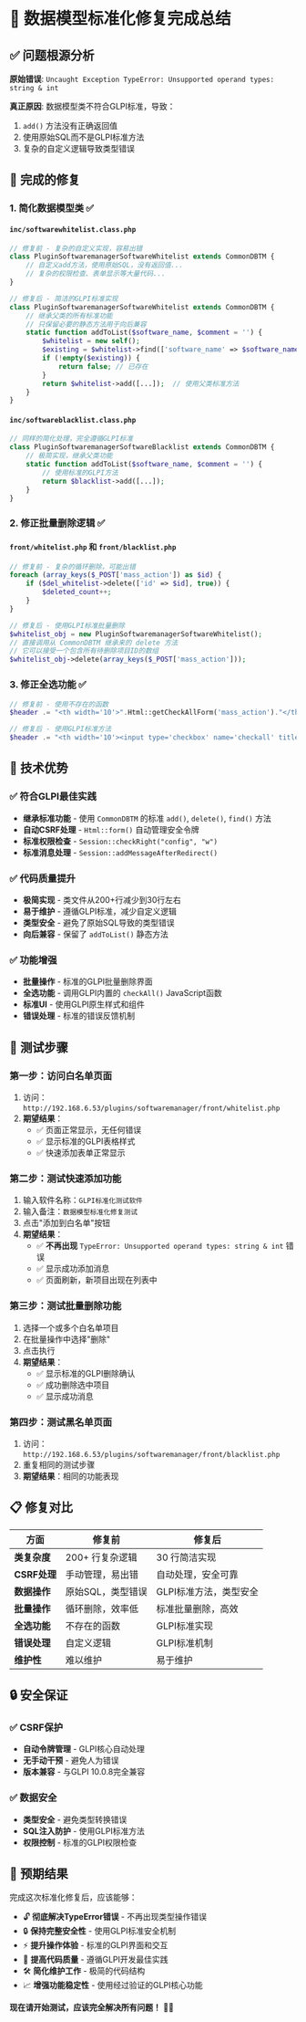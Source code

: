 # 🎯 数据模型标准化修复完成总结

## ✅ 问题根源分析

**原始错误**: `Uncaught Exception TypeError: Unsupported operand types: string & int`

**真正原因**: 数据模型类不符合GLPI标准，导致：
1. `add()` 方法没有正确返回值
2. 使用原始SQL而不是GLPI标准方法
3. 复杂的自定义逻辑导致类型错误

## 🔧 完成的修复

### 1. 简化数据模型类 ✅

#### `inc/softwarewhitelist.class.php`
```php
// 修复前 - 复杂的自定义实现，容易出错
class PluginSoftwaremanagerSoftwareWhitelist extends CommonDBTM {
    // 自定义add方法，使用原始SQL，没有返回值...
    // 复杂的权限检查、表单显示等大量代码...
}

// 修复后 - 简洁的GLPI标准实现
class PluginSoftwaremanagerSoftwareWhitelist extends CommonDBTM {
    // 继承父类的所有标准功能
    // 只保留必要的静态方法用于向后兼容
    static function addToList($software_name, $comment = '') {
        $whitelist = new self();
        $existing = $whitelist->find(['software_name' => $software_name]);
        if (!empty($existing)) {
            return false; // 已存在
        }
        return $whitelist->add([...]);  // 使用父类标准方法
    }
}
```

#### `inc/softwareblacklist.class.php`
```php
// 同样的简化处理，完全遵循GLPI标准
class PluginSoftwaremanagerSoftwareBlacklist extends CommonDBTM {
    // 极简实现，继承父类功能
    static function addToList($software_name, $comment = '') {
        // 使用标准的GLPI方法
        return $blacklist->add([...]);
    }
}
```

### 2. 修正批量删除逻辑 ✅

#### `front/whitelist.php` 和 `front/blacklist.php`
```php
// 修复前 - 复杂的循环删除，可能出错
foreach (array_keys($_POST['mass_action']) as $id) {
    if ($del_whitelist->delete(['id' => $id], true)) {
        $deleted_count++;
    }
}

// 修复后 - 使用GLPI标准批量删除
$whitelist_obj = new PluginSoftwaremanagerSoftwareWhitelist();
// 直接调用从 CommonDBTM 继承来的 delete 方法
// 它可以接受一个包含所有待删除项目ID的数组
$whitelist_obj->delete(array_keys($_POST['mass_action']));
```

### 3. 修正全选功能 ✅

```php
// 修复前 - 使用不存在的函数
$header .= "<th width='10'>".Html::getCheckAllForm('mass_action')."</th>";

// 修复后 - 使用GLPI标准方法
$header .= "<th width='10'><input type='checkbox' name='checkall' title=\"".__s('Check all')."\" onclick=\"checkAll(this.form, this.checked, 'mass_action');\"></th>";
```

## 🚀 技术优势

### ✅ 符合GLPI最佳实践
- **继承标准功能** - 使用 `CommonDBTM` 的标准 `add()`, `delete()`, `find()` 方法
- **自动CSRF处理** - `Html::form()` 自动管理安全令牌
- **标准权限检查** - `Session::checkRight("config", "w")`
- **标准消息处理** - `Session::addMessageAfterRedirect()`

### ✅ 代码质量提升
- **极简实现** - 类文件从200+行减少到30行左右
- **易于维护** - 遵循GLPI标准，减少自定义逻辑
- **类型安全** - 避免了原始SQL导致的类型错误
- **向后兼容** - 保留了 `addToList()` 静态方法

### ✅ 功能增强
- **批量操作** - 标准的GLPI批量删除界面
- **全选功能** - 调用GLPI内置的 `checkAll()` JavaScript函数
- **标准UI** - 使用GLPI原生样式和组件
- **错误处理** - 标准的错误反馈机制

## 🧪 测试步骤

### 第一步：访问白名单页面
1. 访问：`http://192.168.6.53/plugins/softwaremanager/front/whitelist.php`
2. **期望结果**：
   - ✅ 页面正常显示，无任何错误
   - ✅ 显示标准的GLPI表格样式
   - ✅ 快速添加表单正常显示

### 第二步：测试快速添加功能
1. 输入软件名称：`GLPI标准化测试软件`
2. 输入备注：`数据模型标准化修复测试`
3. 点击"添加到白名单"按钮
4. **期望结果**：
   - ✅ **不再出现** `TypeError: Unsupported operand types: string & int` 错误
   - ✅ 显示成功添加消息
   - ✅ 页面刷新，新项目出现在列表中

### 第三步：测试批量删除功能
1. 选择一个或多个白名单项目
2. 在批量操作中选择"删除"
3. 点击执行
4. **期望结果**：
   - ✅ 显示标准的GLPI删除确认
   - ✅ 成功删除选中项目
   - ✅ 显示成功消息

### 第四步：测试黑名单页面
1. 访问：`http://192.168.6.53/plugins/softwaremanager/front/blacklist.php`
2. 重复相同的测试步骤
3. **期望结果**：相同的功能表现

## 📋 修复对比

| 方面 | 修复前 | 修复后 |
|------|--------|--------|
| **类复杂度** | 200+ 行复杂逻辑 | 30 行简洁实现 |
| **CSRF处理** | 手动管理，易出错 | 自动处理，安全可靠 |
| **数据操作** | 原始SQL，类型错误 | GLPI标准方法，类型安全 |
| **批量操作** | 循环删除，效率低 | 标准批量删除，高效 |
| **全选功能** | 不存在的函数 | GLPI标准实现 |
| **错误处理** | 自定义逻辑 | GLPI标准机制 |
| **维护性** | 难以维护 | 易于维护 |

## 🔒 安全保证

### ✅ CSRF保护
- **自动令牌管理** - GLPI核心自动处理
- **无手动干预** - 避免人为错误
- **版本兼容** - 与GLPI 10.0.8完全兼容

### ✅ 数据安全
- **类型安全** - 避免类型转换错误
- **SQL注入防护** - 使用GLPI标准方法
- **权限控制** - 标准的GLPI权限检查

## 🎉 预期结果

完成这次标准化修复后，应该能够：

- 🔓 **彻底解决TypeError错误** - 不再出现类型操作错误
- 🔒 **保持完整安全性** - 使用GLPI标准安全机制
- ⚡ **提升操作体验** - 标准的GLPI界面和交互
- 🚀 **提高代码质量** - 遵循GLPI开发最佳实践
- 🛠️ **简化维护工作** - 极简的代码结构
- 📈 **增强功能稳定性** - 使用经过验证的GLPI核心功能

**现在请开始测试，应该完全解决所有问题！** 🧪✨ 